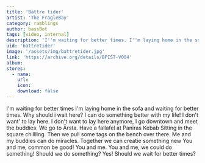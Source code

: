 ```yaml
---
title: 'Bättre tider'
artist: 'The FragleBay'
category: ramblings
author: bassBot
tags: [video, internal]
description: 'I''m waiting for better times. I''m laying home in the sofa and waiting for better times. Why should i wait here? I can do something better with my life!'
uid: 'battretider'
image: '/assets/img/battretider.jpg'
link: 'https://archive.org/details/BPIST-V004'
album: 
stores:
  - name:
    url: 
    icon: 
    download: false
---
```

I'm waiting for better times
I'm laying home in the sofa and waiting for better times.
Why should i wait here? I can do something better with my life!
I don't want' to lay here.
I don't want to lay here anymore,
I go downtown and meet the buddies.
We go to Årsta.
Have a fallafel at Paniras Kebab
Sitting in the square chillling.
Then we pull some tags on the bench over there.
Me and my buddies can do miracles.
Together we can creatie something new
You and me, common be good! 
You and me.
You and me, we could do something!
Should we do something?
Yes!
Should we wait for better times?   